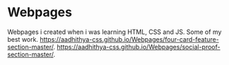 # Webpages
Webpages i created when i was learning HTML, CSS and JS.
Some of my best work.
https://aadhithya-css.github.io/Webpages/four-card-feature-section-master/.
https://aadhithya-css.github.io/Webpages/social-proof-section-master/.
